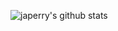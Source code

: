 ![japerry's github stats](https://github-readme-stats.vercel.app/api?username=japerry911&show_icons=true&theme=radical&count_private=true)
